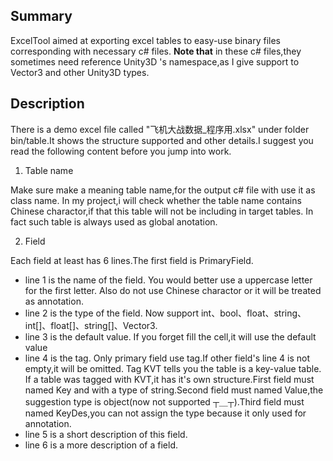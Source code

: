 ## Summary
ExcelTool aimed at exporting excel tables to easy-use binary files corresponding with necessary c# files.
**Note that** in these c# files,they sometimes need reference Unity3D 's namespace,as I give support to Vector3 and other Unity3D types.

## Description
There is a demo excel file called "飞机大战数据_程序用.xlsx" under folder bin/table.It shows the structure supported and other details.I suggest you read the following content before you jump into work.

 1. Table name

Make sure make a meaning table name,for the output c# file with use it as class name.
In my project,i will check whether the table name contains Chinese charactor,if that this table will not be including in target tables.
In fact such table is always used as global anotation.

2. Field

Each field at least has 6 lines.The first field is PrimaryField.
 - line 1 is the name of the field.
You would better use a uppercase letter for the first letter.
Also do not use Chinese charactor or it will be treated as annotation. 
 - line 2 is the type of the field.
Now support int、bool、float、string、int[]、float[]、string[]、Vector3.
 - line 3 is the default value.
If you forget fill the cell,it will use the default value
 - line 4 is the tag.
Only primary field use tag.If other field's line 4 is not empty,it will be omitted.
Tag KVT tells you the table is a key-value table.
If a table was tagged with KVT,it has it's own structure.First field must named Key and with a type of string.Second field must named Value,the suggestion type is object(now not supported ┬＿┬).Third field must named KeyDes,you can not assign the type because it only used for annotation.
 - line 5 is a short description of this field.
 - line 6 is a more description of a field.